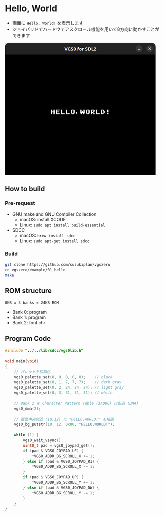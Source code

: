 # Hello, World

- 画面に `Hello, World!` を表示します
- ジョイパッドでハードウェアスクロール機能を用いて8方向に動かすことができます

![preview](preview.png)

## How to build

### Pre-request

- GNU make and GNU Compiler Collection
  - macOS: install XCODE
  - Linux: `sudo apt install build-essential`
- SDCC
  - macOS: `brew install sdcc`
  - Linux: `sudo apt-get install sdcc`

### Build

```zsh
git clone https://github.com/suzukiplan/vgszero
cd vgszero/example/01_hello
make
```

## ROM structure

```
8KB x 3 banks = 24KB ROM
```

- Bank 0: program
- Bank 1: program
- Bank 2: font.chr

## Program Code

```c
#include "../../lib/sdcc/vgs0lib.h"

void main(void)
{
    // パレットを初期化
    vgs0_palette_set(0, 0, 0, 0, 0);    // black
    vgs0_palette_set(0, 1, 7, 7, 7);    // dark gray
    vgs0_palette_set(0, 2, 24, 24, 24); // light gray
    vgs0_palette_set(0, 3, 31, 31, 31); // white

    // Bank 2 を Character Pattern Table ($A000) に転送 (DMA)
    vgs0_dma(2);

    // 画面中央付近 (10,12) に "HELLO,WORLD!" を描画
    vgs0_bg_putstr(10, 12, 0x80, "HELLO,WORLD!");

    while (1) {
        vgs0_wait_vsync();
        uint8_t pad = vgs0_joypad_get();
        if (pad & VGS0_JOYPAD_LE) {
            *VGS0_ADDR_BG_SCROLL_X += 1;
        } else if (pad & VGS0_JOYPAD_RI) {
            *VGS0_ADDR_BG_SCROLL_X -= 1;
        }
        if (pad & VGS0_JOYPAD_UP) {
            *VGS0_ADDR_BG_SCROLL_Y += 1;
        } else if (pad & VGS0_JOYPAD_DW) {
            *VGS0_ADDR_BG_SCROLL_Y -= 1;
        }
    }
}
```
